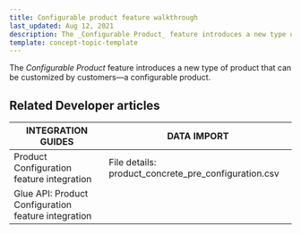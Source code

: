 ```yaml
---
title: Configurable product feature walkthrough
last_updated: Aug 12, 2021
description: The _Configurable Product_ feature introduces a new type of product that can be customized by customers—a configurable product
template: concept-topic-template
---
```


The _Configurable Product_ feature introduces a new type of product that can be customized by customers—a configurable product.

<!--
To learn more about the feature and to find out how end users use it, see [Configurable Product feature overview](https://documentation.spryker.com/docs/configurable-product-feature-overview) for business users.
-->

## Related Developer articles

|INTEGRATION GUIDES | DATA IMPORT |
|---------|---------|
| Product Configuration feature integration | File details: product_concrete_pre_configuration.csv  |
| Glue API: Product Configuration feature integration |   |
